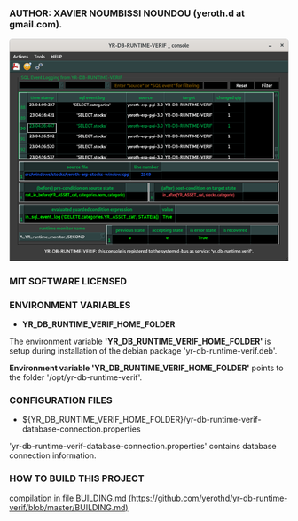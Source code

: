 
### AUTHOR: XAVIER NOUMBISSI NOUNDOU (yeroth.d at gmail.com).


![TRACE EVENT LOG sample image](https://github.com/yerothd/yr-db-runtime-verif/blob/master/YR_QVGE_example_event_log_TRACE.png?raw=true)


### MIT SOFTWARE LICENSED


### ENVIRONMENT VARIABLES
  *  **YR_DB_RUNTIME_VERIF_HOME_FOLDER**
 
The environment variable **'YR_DB_RUNTIME_VERIF_HOME_FOLDER'**
is setup during installation of the debian package
'yr-db-runtime-verif.deb'.

**Environment variable 'YR_DB_RUNTIME_VERIF_HOME_FOLDER'**
points to the folder '/opt/yr-db-runtime-verif'.



### CONFIGURATION FILES
  * ${YR_DB_RUNTIME_VERIF_HOME_FOLDER}/yr-db-runtime-verif-database-connection.properties

'yr-db-runtime-verif-database-connection.properties' contains 
database connection information.



### HOW TO BUILD THIS PROJECT

[compilation in file BUILDING.md (https://github.com/yerothd/yr-db-runtime-verif/blob/master/BUILDING.md)](https://github.com/yerothd/yr-db-runtime-verif/blob/master/BUILDING.md)


